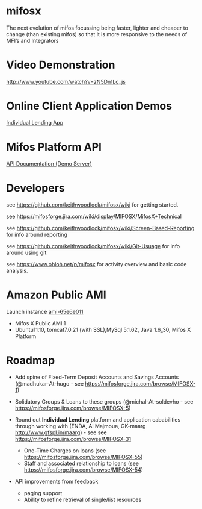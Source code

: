 mifosx
======

The next evolution of mifos focussing being faster, lighter and cheaper to change (than existing mifos) so that it is more responsive to the needs of MFI’s and Integrators

Video Demonstration
===============

http://www.youtube.com/watch?v=zN5Dn1Lc_js

Online Client Application Demos
=============================

<a target="_blank" href="https://ec2-46-137-62-163.eu-west-1.compute.amazonaws.com:8443/IndividualLendingGeneralJavaScript/IndivLendHome.html?tenantIdentifier=default" title="Client apps: Individual Lending">Individual Lending App</a>

Mifos Platform API
=====================

<a target="_blank" href="https://ec2-46-137-62-163.eu-west-1.compute.amazonaws.com:8443/api-docs/apiLive.htm" title="mifos platform api beta 1">API Documentation (Demo Server)</a>

Developers
==========

see https://github.com/keithwoodlock/mifosx/wiki for getting started.

see https://mifosforge.jira.com/wiki/display/MIFOSX/MifosX+Technical

see https://github.com/keithwoodlock/mifosx/wiki/Screen-Based-Reporting for info around reporting

see https://github.com/keithwoodlock/mifosx/wiki/Git-Usuage for info around using git

see https://www.ohloh.net/p/mifosx for activity overview and basic code analysis.

Amazon Public AMI
=================

Launch instance <a target="_blank" href="https://console.aws.amazon.com/ec2/home?region=eu-west-1#launchAmi=ami-65e6e011" title="Mifos X Public AMI 1">ami-65e6e011</a>

 - Mifos X Public AMI 1
 - Ubuntu11.10, tomcat7.0.21 (with SSL),MySql 5.1.62, Java 1.6_30, Mifos X Platform

Roadmap
==============
 - Add spine of Fixed-Term Deposit Accounts and Savings Accounts (@madhukar-At-hugo - see https://mifosforge.jira.com/browse/MIFOSX-1)
 
- Solidatory Groups & Loans to these groups (@michal-At-soldevho - see https://mifosforge.jira.com/browse/MIFOSX-5)
 
- Round out **Individual Lending** platform and application cababilities through working with (ENDA, Al Majmoua, GK-maarg http://www.gfspl.in/maarg) - see see https://mifosforge.jira.com/browse/MIFOSX-31
     - One-Time Charges on loans (see https://mifosforge.jira.com/browse/MIFOSX-55)
     - Staff and associated relationship to loans (see https://mifosforge.jira.com/browse/MIFOSX-54)
 
- API improvements from feedback
    - paging support
    - Ability to refine retrieval of single/list resources
